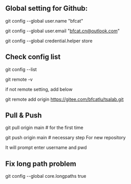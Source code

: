 
## Global setting for Github:
git config --global user.name "bfcat" 

git config --global user.email "bfcat.cn@outlook.com" 

git config --global credential.helper store

## Check config list
git config --list

git remote -v

if not remote setting, add below

git remote add origin https://gitee.com/bfcatlu/tsalab.git

## Pull & Push
git pull origin main # for the first time

git push origin main # necessary step For new repository

It will prompt enter username and pwd

## Fix long path problem
git config --global core.longpaths true
